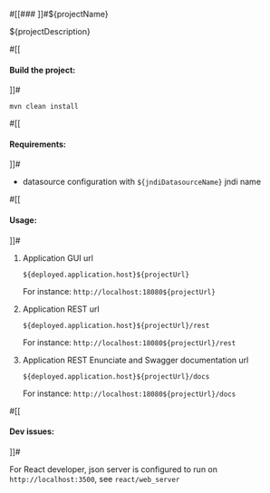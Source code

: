 #[[### ]]#${projectName}

${projectDescription}

#[[
#### Build the project: 
]]#

`mvn clean install`

#[[
#### Requirements: 
]]#
- datasource configuration with `${jndiDatasourceName}` jndi name

#[[
#### Usage: 
]]#

1. Application GUI url

    `${deployed.application.host}${projectUrl}`

    For instance: `http://localhost:18080${projectUrl}`

2. Application REST url
 
    `${deployed.application.host}${projectUrl}/rest`

    For instance: `http://localhost:18080${projectUrl}/rest`

3. Application REST Enunciate and Swagger documentation url
 
    `${deployed.application.host}${projectUrl}/docs`
                                    
    For instance: `http://localhost:18080${projectUrl}/docs`
    
#[[
#### Dev issues: 
]]#

For React developer, json server is configured to run on `http://localhost:3500`, see `react/web_server`
